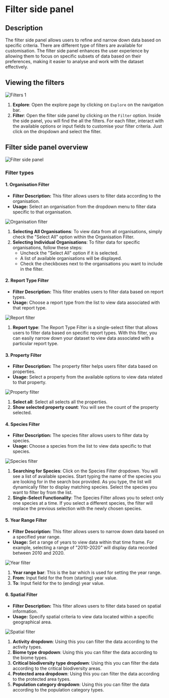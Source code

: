 # Filter side panel

## Description

The filter side panel allows users to refine and narrow down data based on specific criteria. There are different type of filters are available for customisation.
The filter side panel enhances the user experience by allowing them to focus on specific subsets of data based on their preferences, making it easier to analyse and work with the dataset effectively.

## Viewing the filters

![Filters 1](./img/filters-1.png)

1. **Explore**: Open the explore page by clicking on `Explore` on the navigation bar.
2. **Filter**: Open the filter side panel by clicking on the `Filter` option. Inside the side panel, you will find the all the filters. For each filter, interact with the available options or input fields to customise your filter criteria. Just click on the dropdown and select the filter.

## Filter side panel overview

![Filter side panel](./img/filters-2.png)

### Filter types

#### 1. Organisation Filter

* **Filter Description:** This filter allows users to filter data according to the organisation.
* **Usage:** Select an organisation from the dropdown menu to filter data specific to that organisation.

![Organisation filter](./img/filters-3.png)

1. **Selecting All Organisations**: To view data from all organisations, simply check the "Select All" option within the Organisation Filter.
2. **Selecting Individual Organisations**: To filter data for specific organisations, follow these steps:
   * Uncheck the "Select All" option if it is selected.
   * A list of available organisations will be displayed.
   * Check the checkboxes next to the organisations you want to include in the filter.

#### 2. Report Type Filter

* **Filter Description:** This filter enables users to filter data based on report types.
* **Usage:** Choose a report type from the list to view data associated with that report type.

![Report filter](./img/filters-4.png)

1. **Report type**: The Report Type Filter is a single-select filter that allows users to filter data based on specific report types. With this filter, you can easily narrow down your dataset to view data associated with a particular report type.

#### 3. Property Filter

* **Filter Description:** The property filter helps users filter data based on properties.
* **Usage:** Select a property from the available options to view data related to that property.

![Property filter](./img/filters-5.png)

1. **Select all**: Select all selects all the properties.
2. **Show selected property count**: You will see the count of the property selected.

#### 4. Species Filter

* **Filter Description:** The species filter allows users to filter data by species.
* **Usage:** Choose a species from the list to view data specific to that species.

![Species filter](./img/filters-6.png)

1. **Searching for Species**: Click on the Species Filter dropdown. You will see a list of available species. Start typing the name of the species you are looking for in the search box provided. As you type, the list will dynamically filter to display matching species. Select the species you want to filter by from the list.
2. **Single-Select Functionality**: The Species Filter allows you to select only one species at a time. If you select a different species, the filter will replace the previous selection with the newly chosen species.

#### 5. Year Range Filter

* **Filter Description:** This filter allows users to narrow down data based on a specified year range.
* **Usage:** Set a range of years to view data within that time frame. For example, selecting a range of "2010-2020" will display data recorded between 2010 and 2020.

![Year filter](./img/filters-7.png)

1. **Year range bar**: This is the bar which is used for setting the year range.
2. **From**: Input field for the from (starting) year value.
3. **To**: Input field for the to (ending) year value.

#### 6. Spatial Filter

* **Filter Description:** This filter allows users to filter data based on spatial information.
* **Usage:** Specify spatial criteria to view data located within a specific geographical area.

![Spatial filter](./img/filters-8.png)

1. **Activity dropdown**: Using this you can filter the data according to the activity types.
2. **Biome type dropdown**: Using this you can filter the data according to the biome types.
3. **Critical biodiversity type dropdown**: Using this you can filter the data according to the critical biodiversity areas.
4. **Protected area dropdown**: Using this you can filter the data according to the protected area types.
5. **Population category dropdown**: Using this you can filter the data according to the population category types.
